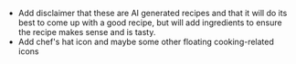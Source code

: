 - Add disclaimer that these are AI generated recipes and that it will do its best to come up with a good recipe, but will add ingredients to ensure the recipe makes sense and is tasty.
- Add chef's hat icon and maybe some other floating cooking-related icons